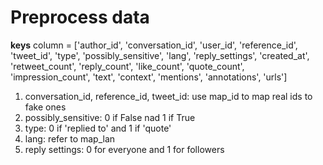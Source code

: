# Preprocess data
**keys**
column = ['author_id', 'conversation_id', 'user_id', 'reference_id', 'tweet_id', 'type', 'possibly_sensitive', 'lang', 
           'reply_settings', 'created_at', 'retweet_count', 'reply_count', 'like_count', 'quote_count', 
           'impression_count', 'text', 'context', 'mentions', 'annotations', 'urls']
           
1. conversation_id, reference_id, tweet_id: use map_id to map real ids to fake ones
2. possibly_sensitive: 0 if False nad 1 if True
3. type: 0 if 'replied to' and 1 if 'quote'
4. lang: refer to map_lan
5. reply settings: 0 for everyone and 1 for followers